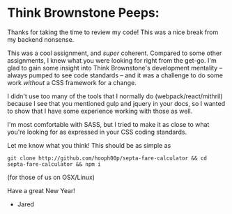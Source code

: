 # Think Brownstone Peeps:

Thanks for taking the time to review my code! This was a nice break from my backend nonsense.

This was a cool assignment, and *super* coherent. Compared to some other assignments, I knew what you were looking for right from the get-go. I'm glad to gain some insight into Think Brownstone's development mentality – always pumped to see code standards – and it was a challenge to do some work *without* a CSS framework for a change.

I didn't use too many of the tools that I normally do (webpack/react/mithril) because I see that you mentioned gulp and jquery in your docs, so I wanted to show that I have some experience working with those as well.

I'm most comfortable with SASS, but I tried to make it as close to what you're looking for as expressed in your CSS coding standards.

Let me know what you think! This should be as simple as

    git clone http://github.com/hooph00p/septa-fare-calculator && cd septa-fare-calculator && npm i

(for those of us on OSX/Linux)

Have a great New Year!

- Jared

